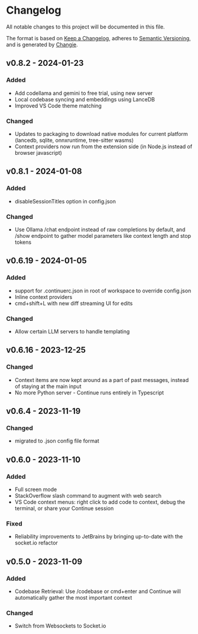 # Changelog
All notable changes to this project will be documented in this file.

The format is based on [Keep a Changelog](https://keepachangelog.com/en/1.0.0/),
adheres to [Semantic Versioning](https://semver.org/spec/v2.0.0.html),
and is generated by [Changie](https://github.com/miniscruff/changie).


## v0.8.2 - 2024-01-23
### Added
* Add codellama and gemini to free trial, using new server
* Local codebase syncing and embeddings using LanceDB
* Improved VS Code theme matching
### Changed
* Updates to packaging to download native modules for current platform (lancedb, sqlite, onnxruntime, tree-sitter wasms)
* Context providers now run from the extension side (in Node.js instead of browser javascript)

## v0.8.1 - 2024-01-08

### Added

- disableSessionTitles option in config.json

### Changed

- Use Ollama /chat endpoint instead of raw completions by default, and /show endpoint to gather model parameters like context length and stop tokens

## v0.6.19 - 2024-01-05

### Added

- support for .continuerc.json in root of workspace to override config.json
- Inline context providers
- cmd+shift+L with new diff streaming UI for edits

### Changed

- Allow certain LLM servers to handle templating

## v0.6.16 - 2023-12-25

### Changed

- Context items are now kept around as a part of past messages, instead of staying at the main input
- No more Python server - Continue runs entirely in Typescript

## v0.6.4 - 2023-11-19

### Changed

- migrated to .json config file format

## v0.6.0 - 2023-11-10

### Added

- Full screen mode
- StackOverflow slash command to augment with web search
- VS Code context menus: right click to add code to context, debug the terminal, or share your Continue session

### Fixed

- Reliability improvements to JetBrains by bringing up-to-date with the socket.io refactor

## v0.5.0 - 2023-11-09

### Added

- Codebase Retrieval: Use /codebase or cmd+enter and Continue will automatically gather the most important context

### Changed

- Switch from Websockets to Socket.io
